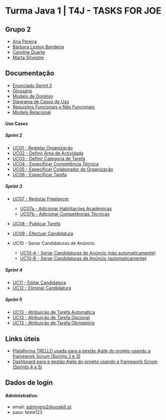# Turma Java 1 | T4J - TASKS FOR JOE

## Grupo 2

- [Ana Pereira](https://github.com/anapereiraUpSkill)
- [Bárbara Leston Bandeira](https://github.com/blestonbandeiraUPSKILL)
- [Caroline Duarte](https://github.com/carol-duarte)
- [Marta Silvestre](https://github.com/Marta-Silvestre)

## Documentação

- [Enunciado Sprint 2](https://github.com/blestonbandeiraUPSKILL/upskill_java1_labprg_grupo2/blob/main/Documenta%C3%A7%C3%A3o/Sprint%202/Enunciado/Enunciado.md)
- [Glossário](https://github.com/blestonbandeiraUPSKILL/upskill_java1_labprg_grupo2/blob/main/Documenta%C3%A7%C3%A3o/Sprint%203/Glossario.md)
- [Modelo de Domínio](https://github.com/blestonbandeiraUPSKILL/upskill_java1_labprg_grupo2/blob/main/Documenta%C3%A7%C3%A3o/Sprint%202/Modelo_Dom%C3%ADnio.png)
- [Diagrama de Casos de Uso](https://github.com/blestonbandeiraUPSKILL/upskill_java1_labprg_grupo2/blob/main/Documenta%C3%A7%C3%A3o/Sprint%205/Diagrama_Casos_Uso/Diagrama_Casos_Uso.png)
- [Requisitos Funcionais e Não Funcionais](https://github.com/blestonbandeiraUPSKILL/upskill_java1_labprg_grupo2/blob/main/Documenta%C3%A7%C3%A3o/Sprint%203/Requisitos_Funcionais_e_Nao_Funcionais.md)
- [Modelo Relacional](https://github.com/blestonbandeiraUPSKILL/upskill_java1_labprg_grupo2/blob/main/BaseDados/Modelo_Relacional.png)

#### Use Cases

##### Sprint 2
- [UC01 - Registar Organização](https://github.com/blestonbandeiraUPSKILL/upskill_java1_labprg_grupo2/blob/main/Documenta%C3%A7%C3%A3o/Sprint%202/UC01_Registar_Organizacao/UC01_Registar_Organizacao.md)
- [UC02 - Definir Área de Actividade](https://github.com/blestonbandeiraUPSKILL/upskill_java1_labprg_grupo2/blob/main/Documenta%C3%A7%C3%A3o/Sprint%202/UC02_Definir_Area_Atividade/UC02_Definir_Area_Atividade.md)
- [UC03 - Definir Categoria de Tarefa](https://github.com/blestonbandeiraUPSKILL/upskill_java1_labprg_grupo2/blob/main/Documenta%C3%A7%C3%A3o/Sprint%202/UC03_Definir_Categoria_Tarefa/UC03_Definir_Categoria_Tarefa.md)
- [UC04 - Especificar Competência Técnica](https://github.com/blestonbandeiraUPSKILL/upskill_java1_labprg_grupo2/blob/main/Documenta%C3%A7%C3%A3o/Sprint%202/UC04_Especificar_Competencia_Tecnica/UC04_Especificar_Competencia_Tecnica.md)
- [UC05 - Especificar Colaborador de Organização ](https://github.com/blestonbandeiraUPSKILL/upskill_java1_labprg_grupo2/blob/main/Documenta%C3%A7%C3%A3o/Sprint%202/UC05_Especificar_Colaborador_Organizacao/UC05_Especificar_Colaborador_Organizacao.md)
- [UC06 - Especificar Tarefa](https://github.com/blestonbandeiraUPSKILL/upskill_java1_labprg_grupo2/blob/main/Documenta%C3%A7%C3%A3o/Sprint%202/UC06_Especificar_Tarefa/UC06_Especificar_Tarefa.md)

##### Sprint 3
- [UC07 - Registar Freelancer](https://github.com/blestonbandeiraUPSKILL/upskill_java1_labprg_grupo2/blob/main/Documenta%C3%A7%C3%A3o/Sprint%203/UC07_Registar_Freelancer/UC07.md)
    - [UC07a - Adicionar Habilitações Académicas](https://github.com/blestonbandeiraUPSKILL/upskill_java1_labprg_grupo2/blob/main/Documenta%C3%A7%C3%A3o/Sprint%203/UC07a_Adicionar_Habilitacoes_Academicas/UC07a.md)
    - [UC07b - Adicionar Competências Técnicas](https://github.com/blestonbandeiraUPSKILL/upskill_java1_labprg_grupo2/blob/main/Documenta%C3%A7%C3%A3o/Sprint%203/UC07b_Adicionar_Competencias_Tecnicas/UC07b.md)

- [UC08 - Publicar Tarefa](https://github.com/blestonbandeiraUPSKILL/upskill_java1_labprg_grupo2/blob/main/Documenta%C3%A7%C3%A3o/Sprint%203/UC08_Publicar_Tarefa/UC08_Publicar_Tarefa.md)
- [UC09 - Efectuar Candidatura](https://github.com/blestonbandeiraUPSKILL/upskill_java1_labprg_grupo2/blob/main/Documenta%C3%A7%C3%A3o/Sprint%203/UC09_Efectuar_Candidatura/UC09_Efectuar_Candidatura.md)
- UC10 - Seriar Candidaturas de Anúncio:
    - [UC10-A - Seriar Candidaturas de Anúncio (não automaticamente)](https://github.com/blestonbandeiraUPSKILL/upskill_java1_labprg_grupo2/blob/main/Documenta%C3%A7%C3%A3o/Sprint%203/UC10_A_Seriar_Candidaturas_(n%C3%A3o_automaticamente)/UC10_A_Seriar_Candidaturas_(nao_automaticamente).md)
    - [UC10-B - Seriar Candidaturas de Anúncio (automaticamente)](https://github.com/blestonbandeiraUPSKILL/upskill_java1_labprg_grupo2/blob/main/Documenta%C3%A7%C3%A3o/Sprint%203/UC10_B_Seriar_Candidaturas_(automaticamente)/UC10_B_Seriar_Candidaturas_(automaticamente).md)

##### Sprint 4
- [UC11 - Editar Candidatura](https://github.com/blestonbandeiraUPSKILL/upskill_java1_labprg_grupo2/blob/main/Documenta%C3%A7%C3%A3o/Sprint%204/UC11_Editar_Candidatura/UC11.md)
- [UC12 - Eliminar Candidatura](https://github.com/blestonbandeiraUPSKILL/upskill_java1_labprg_grupo2/blob/main/Documenta%C3%A7%C3%A3o/Sprint%204/UC12_Eliminar_Candidatura/UC12.md)

##### Sprint 5
- [UC13 - Atribuição de Tarefa Automática](https://github.com/blestonbandeiraUPSKILL/upskill_java1_labprg_grupo2/blob/main/Documenta%C3%A7%C3%A3o/Sprint%205/UC13_Atribuicao_de_Tarefa/UC13.md)
- [UC13 - Atribuição de Tarefa Opcional](https://github.com/blestonbandeiraUPSKILL/upskill_java1_labprg_grupo2/blob/main/Documenta%C3%A7%C3%A3o/Sprint%205/UC13_Atribuicao_de_Tarefa/UC13.md)
- [UC13 - Atribuição de Tarefa Obrigatória](https://github.com/blestonbandeiraUPSKILL/upskill_java1_labprg_grupo2/blob/main/Documenta%C3%A7%C3%A3o/Sprint%205/UC13_Atribuicao_de_Tarefa/UC13.md)

## Links úteis

- [Plataforma TRELLO usada para a gestão Agile do projeto usando a framework Scrum (Sprints 2 e 3)](https://trello.com/b/atvb02FQ)
- [Dashboard para a gestão Agile do projeto usando a framework Scrum (Sprints 4 e 5)](https://github.com/blestonbandeiraUPSKILL/upskill_java1_labprg_grupo2/blob/main/Documenta%C3%A7%C3%A3o/Sprint%205/Dashboard%20-%20Scrum%20-%20Sprint%205.xlsx)

## Dados de login

#### Administrativo:
* email: admingrp2@upskill.pt
* pass: teste123
